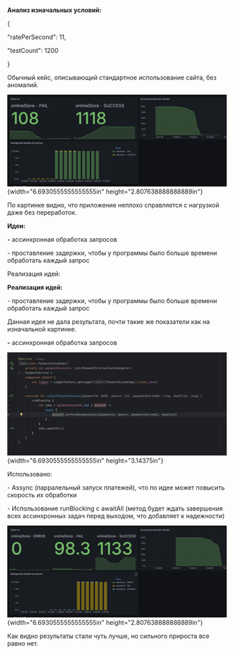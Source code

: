 **Анализ изначальных условий:**

{

\"ratePerSecond\": 11,

\"testCount\": 1200

}

Обычный кейс, описывающий стандартное использование сайта, без аномалий.

![](./image1.png){width="6.6930555555555555in"
height="2.807638888888889in"}

По картинке видно, что приложение неплохо справляется с нагрузкой даже
без переработок.

**Идеи:**

**-** ассинхронная обработка запросов

\- проставление задержки, чтобы у программы было больше времени
обработать каждый запрос

Реализация идей:

**Реализация идей:**

\- проставление задержки, чтобы у программы было больше времени
обработать каждый запрос

Данная идея не дала результата, почти такие же показатели как на
изначальной картинке.

**-** ассинхронная обработка запросов

![](./image2.png){width="6.6930555555555555in" height="3.14375in"}

Использовано:

\- Assync (парралельный запуск платежей), что по идее может повысить
скорость их обработки

\- Использование runBlocking с awaitAll (метод будет ждать завершения
всех ассинхронных задач перед выходом, что добавляет к надежности)

![](./image3.png){width="6.6930555555555555in"
height="2.807638888888889in"}

Как видно результаты стали чуть лучше, но сильного прироста все равно
нет.
